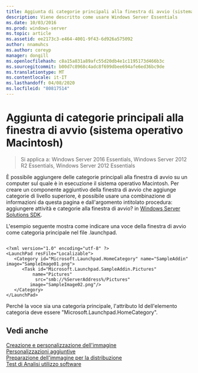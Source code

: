 ```yaml
---
title: Aggiunta di categorie principali alla finestra di avvio (sistema operativo Macintosh)
description: Viene descritto come usare Windows Server Essentials
ms.date: 10/03/2016
ms.prod: windows-server
ms.topic: article
ms.assetid: ee2173c3-e464-4001-9f43-6d926a575092
author: nnamuhcs
ms.author: coreyp
manager: dongill
ms.openlocfilehash: c8a15a831a89afc55d20db4e1c1195173d466b3c
ms.sourcegitcommit: b00d7c8968c4adc8f699dbee694afe6ed36bc9de
ms.translationtype: MT
ms.contentlocale: it-IT
ms.lasthandoff: 04/08/2020
ms.locfileid: "80817514"
---
```

# <a name="add-top-level-categories-to-the-launchpad-macintosh-operating-system"></a>Aggiunta di categorie principali alla finestra di avvio (sistema operativo Macintosh)

>Si applica a: Windows Server 2016 Essentials, Windows Server 2012 R2 Essentials, Windows Server 2012 Essentials

È possibile aggiungere delle categorie principali alla finestra di avvio su un computer sul quale è in esecuzione il sistema operativo Macintosh. Per creare un componente aggiuntivo della finestra di avvio che aggiunge categorie di livello superiore, è possibile usare una combinazione di informazioni da questa pagina e dall'argomento intitolato procedura: aggiungere attività e categorie alla finestra di avvio? in [Windows Server Solutions SDK](https://go.microsoft.com/fwlink/?LinkID=248648).  
  
 L'esempio seguente mostra come indicare una voce della finestra di avvio come categoria principale nel file .launchpad.  
  
```  
  
<?xml version="1.0" encoding="utf-8" ?>  
<LaunchPad resFile="Localizable">  
   <Category id="Microsoft.Launchpad.HomeCategory" name="SampleAddin"  image="SampleImage01.png">  
      <Task id="Microsoft.Launchpad.SampleAddin.Pictures"   
          name="Pictures"       
           src="smb://%ServerAddress%/Pictures"   
         image="SampleImage02.png"/>  
   </Category>  
</LaunchPad>  
```  
  
 Perché la voce sia una categoria principale, l'attributo Id dell'elemento categoria deve essere "Microsoft.Launchpad.HomeCategory".  
  
## <a name="see-also"></a>Vedi anche  
 [Creazione e personalizzazione dell'immagine](Creating-and-Customizing-the-Image.md)   
 [Personalizzazioni aggiuntive](Additional-Customizations.md)   
 [Preparazione dell'immagine per la distribuzione](Preparing-the-Image-for-Deployment.md)   
 [Test di Analisi utilizzo software](Testing-the-Customer-Experience.md)